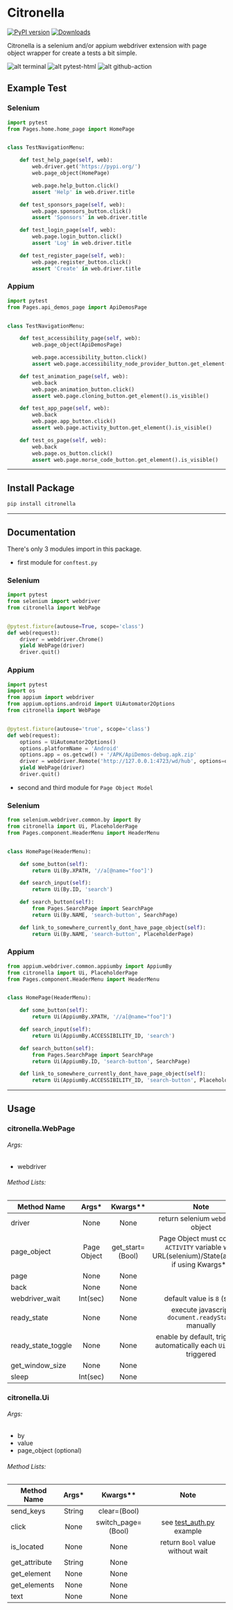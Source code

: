 # Citronella

[![PyPI version](https://badge.fury.io/py/citronella.svg)](https://badge.fury.io/py/citronella)
[![Downloads](https://pepy.tech/badge/citronella)](https://pepy.tech/project/citronella)

Citronella is a selenium and/or appium webdriver extension with page object wrapper for create a tests a bit simple.

![alt terminal](https://github.com/heyclore/citronella/blob/main/python/screenshot/terminal.png?raw=true)
![alt pytest-html](https://github.com/heyclore/citronella/blob/main/python/screenshot/pytest_html.png?raw=true)
![alt github-action](https://github.com/heyclore/citronella/blob/main/python/screenshot/github_action.png?raw=true)

## Example Test

### Selenium

```python
import pytest
from Pages.home.home_page import HomePage


class TestNavigationMenu:

    def test_help_page(self, web):
        web.driver.get('https://pypi.org/')
        web.page_object(HomePage)

        web.page.help_button.click()
        assert 'Help' in web.driver.title

    def test_sponsors_page(self, web):
        web.page.sponsors_button.click()
        assert 'Sponsors' in web.driver.title

    def test_login_page(self, web):
        web.page.login_button.click()
        assert 'Log' in web.driver.title

    def test_register_page(self, web):
        web.page.register_button.click()
        assert 'Create' in web.driver.title
```

### Appium

```python
import pytest
from Pages.api_demos_page import ApiDemosPage


class TestNavigationMenu:

    def test_accessibility_page(self, web):
        web.page_object(ApiDemosPage)

        web.page.accessibility_button.click()
        assert web.page.accessibility_node_provider_button.get_element().is_visible()

    def test_animation_page(self, web):
        web.back
        web.page.animation_button.click()
        assert web.page.cloning_button.get_element().is_visible()

    def test_app_page(self, web):
        web.back
        web.page.app_button.click()
        assert web.page.activity_button.get_element().is_visible()

    def test_os_page(self, web):
        web.back
        web.page.os_button.click()
        assert web.page.morse_code_button.get_element().is_visible()
```
___
## Install Package

```bash
pip install citronella
```

___
## Documentation

There's only 3 modules import in this package.

* first module for `conftest.py`

### Selenium

```python
import pytest
from selenium import webdriver
from citronella import WebPage


@pytest.fixture(autouse=True, scope='class')
def web(request):
    driver = webdriver.Chrome()
    yield WebPage(driver)
    driver.quit()
```

### Appium

```python
import pytest
import os
from appium import webdriver
from appium.options.android import UiAutomator2Options
from citronella import WebPage


@pytest.fixture(autouse='true', scope='class')
def web(request):
    options = UiAutomator2Options()
    options.platformName = 'Android'
    options.app = os.getcwd() + '/APK/ApiDemos-debug.apk.zip'
    driver = webdriver.Remote('http://127.0.0.1:4723/wd/hub', options=options)
    yield WebPage(driver)
    driver.quit()
```

* second and third module for `Page Object Model`

### Selenium

```python
from selenium.webdriver.common.by import By
from citronella import Ui, PlaceholderPage
from Pages.component.HeaderMenu import HeaderMenu


class HomePage(HeaderMenu):

    def some_button(self):
        return Ui(By.XPATH, '//a[@name="foo"]')

    def search_input(self):
        return Ui(By.ID, 'search')

    def search_button(self):
        from Pages.SearchPage import SearchPage
        return Ui(By.NAME, 'search-button', SearchPage)

    def link_to_somewhere_currently_dont_have_page_object(self):
        return Ui(By.NAME, 'search-button', PlaceholderPage)
```

### Appium

```python
from appium.webdriver.common.appiumby import AppiumBy
from citronella import Ui, PlaceholderPage
from Pages.component.HeaderMenu import HeaderMenu


class HomePage(HeaderMenu):

    def some_button(self):
        return Ui(AppiumBy.XPATH, '//a[@name="foo"]')

    def search_input(self):
        return Ui(AppiumBy.ACCESSIBILITY_ID, 'search')

    def search_button(self):
        from Pages.SearchPage import SearchPage
        return Ui(AppiumBy.ID, 'search-button', SearchPage)

    def link_to_somewhere_currently_dont_have_page_object(self):
        return Ui(AppiumBy.ACCESSIBILITY_ID, 'search-button', PlaceholderPage)
```

___
## Usage

### citronella.WebPage

###### Args:
- webdriver

###### Method Lists:
| Method Name        | Args*       | Kwargs**         | Note |
| ------------------ |:-----------:|:----------------:|:----:|
| driver             | None        | None             | return selenium `webdriver` object |
| page_object        | Page Object | get_start=(Bool) | Page Object must contain `ACTIVITY` variable with URL(selenium)/State(appium) if using Kwargs** | 
| page               | None        | None             |      |
| back               | None        | None             |      |
| webdriver_wait     | Int(sec)    | None             | default value is `8` (sec) |
| ready_state        | None        | None             | execute javascript `document.readyState` manually |
| ready_state_toggle | None        | None             | enable by default, triggered automatically each `Ui.click` triggered |
| get_window_size    | None        | None             |      |
| sleep              | Int(sec)    | None             |      |

### citronella.Ui

###### Args:
- by
- value
- page_object (optional)

###### Method Lists:
| Method Name   | Args*  | Kwargs**           | Note |
| ------------- |:------:|:------------------:|:----:|
| send_keys     | String | clear=(Bool)       |      |
| click         | None   | switch_page=(Bool) | see [test_auth.py](example/selenium/Test/pytest_html_image/test_auth.py) example |
| is_located    | None   | None               | return `Bool` value without wait |
| get_attribute | String | None               |      |
| get_element   | None   | None               |      |
| get_elements  | None   | None               |      |
| text          | None   | None               |      |
